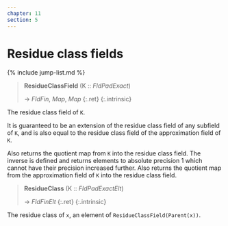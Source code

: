 ```yaml
---
chapter: 11
section: 5
---
```


# Residue class fields

{% include jump-list.md %}

> **ResidueClassField** (K :: *FldPadExact*)
>
> -> *FldFin*, *Map*, *Map*
> {:.ret}
{:.intrinsic}

The residue class field of `K`.

It is guaranteed to be an extension of the residue class field of any subfield of `K`, and is also equal to the residue class field of the approximation field of `K`.

Also returns the quotient map from `K` into the residue class field. The inverse is defined and returns elements to absolute precision 1 which cannot have their precision increased further. Also returns the quotient map from the approximation field of `K` into the residue class field.

> **ResidueClass** (K :: *FldPadExactElt*)
>
> -> *FldFinElt*
> {:.ret}
{:.intrinsic}

The residue class of `x`, an element of `ResidueClassField(Parent(x))`.